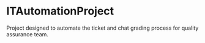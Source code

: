 # ITAutomationProject
 Project designed to automate the ticket and chat grading process for quality assurance team.
